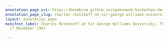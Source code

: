 ```yaml
---
annotation_page_uri: https://benwbrum.github.io/spokenweb-hackathon-development/annotations/charles-reznikoff-at-sir-george-williams-university-the-poetry-series-17-november-1967-canvas-1-audience.json
annotation_page_slug: charles-reznikoff-at-sir-george-williams-university-the-poetry-series-17-november-1967-canvas-1-audience
layout: annotation_page
manifest_label: Charles Reznikoff at Sir George Williams University, The Poetry Series,
  17 November 1967

---
```

